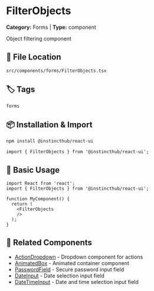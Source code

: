 # FilterObjects

**Category:** Forms | **Type:** component

Object filtering component

## 📁 File Location

`src/components/forms/FilterObjects.tsx`

## 🏷️ Tags

`forms`

## 📦 Installation & Import

```bash
npm install @instincthub/react-ui
```

```tsx
import { FilterObjects } from '@instincthub/react-ui';
```

## 🚀 Basic Usage

```tsx
import React from 'react';
import { FilterObjects } from '@instincthub/react-ui';

function MyComponent() {
  return (
    <FilterObjects
    />
  );
}
```

## 🔗 Related Components

- [ActionDropdown](./ActionDropdown.md) - Dropdown component for actions
- [AnimatedBox](./AnimatedBox.md) - Animated container component
- [PasswordField](./PasswordField.md) - Secure password input field
- [DateInput](./DateInput.md) - Date selection input field
- [DateTimeInput](./DateTimeInput.md) - Date and time selection input field

